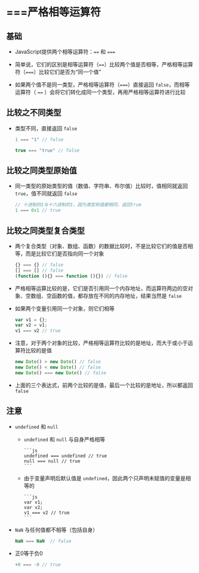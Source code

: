 # ===严格相等运算符

## 基础

- JavaScript提供两个相等运算符：`==` 和 `===`

- 简单说，它们的区别是相等运算符（`==`）比较两个值是否相等，严格相等运算符（`===`）比较它们是否为“同一个值”

- 如果两个值不是同一类型，严格相等运算符（`===`）直接返回 `false`，而相等运算符（ `==` ）会将它们转化成同一个类型，再用严格相等运算符进行比较

## 比较之不同类型

- 类型不同，直接返回 `false`

    ```js
    1 === "1" // false

    true === "true" // false
    ```

## 比较之同类型原始值

- 同一类型的原始类型的值（数值、字符串、布尔值）比较时，值相同就返回 `true`，值不同就返回 `false`

    ```js
    // 十进制的1与十六进制的1，因为类型和值都相同，返回true
    1 === 0x1 // true
    ```

## 比较之同类型复合类型

- 两个复合类型（对象、数组、函数）的数据比较时，不是比较它们的值是否相等，而是比较它们是否指向同一个对象

    ```js
    {} === {} // false
    [] === [] // false
    (function (){} === function (){}) // false
    ```

- 严格相等运算比较的是，它们是否引用同一个内存地址，而运算符两边的空对象、空数组、空函数的值，都存放在不同的内存地址，结果当然是 `false`

- 如果两个变量引用同一个对象，则它们相等

    ```js
    var v1 = {};
    var v2 = v1;
    v1 === v2 // true
    ```

- 注意，对于两个对象的比较，严格相等运算符比较的是地址，而大于或小于运算符比较的是值

    ```js
    new Date() > new Date() // false
    new Date() < new Date() // false
    new Date() === new Date() // false
    ```

- 上面的三个表达式，前两个比较的是值，最后一个比较的是地址，所以都返回 `false`

## 注意

- `undefined` 和 `null`

  - `undefined` 和 `null` 与自身严格相等

        ```js
        undefined === undefined // true
        null === null // true
        ```

  - 由于变量声明后默认值是 `undefined`，因此两个只声明未赋值的变量是相等的

        ```js
        var v1;
        var v2;
        v1 === v2 // true
        ```

- `NaN` 与任何值都不相等（包括自身）

    ```js
    NaN === NaN  // false
    ```

- 正0等于负0

    ```js
    +0 === -0 // true
    ```

